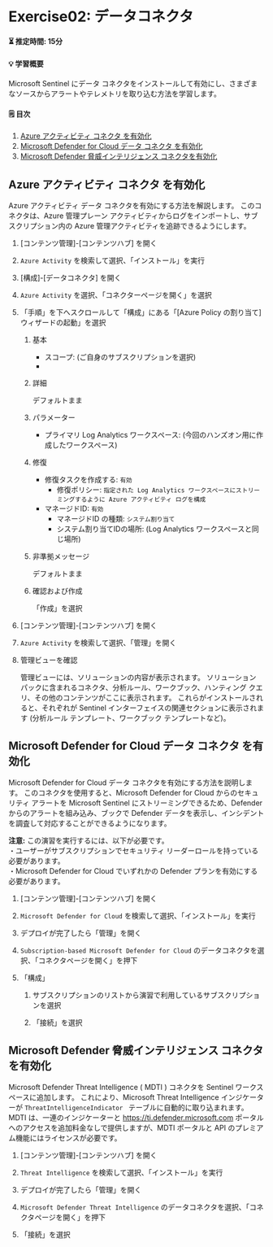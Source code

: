 # Exercise02: データコネクタ

#### ⏳ 推定時間: 15分

#### 💡 学習概要

Microsoft Sentinel にデータ コネクタをインストールして有効にし、さまざまなソースからアラートやテレメトリを取り込む方法を学習します。

#### 🗒️ 目次

1. [Azure アクティビティ コネクタ を有効化](#azure-アクティビティ-コネクタ-を有効化)
1. [Microsoft Defender for Cloud データ コネクタ を有効化](#microsoft-defender-for-cloud-データ-コネクタ-を有効化)
1. [Microsoft Defender 脅威インテリジェンス コネクタを有効化](#microsoft-defender-脅威インテリジェンス-コネクタを有効化)

## Azure アクティビティ コネクタ を有効化

Azure アクティビティ データ コネクタを有効にする方法を解説します。
このコネクタは、Azure 管理プレーン アクティビティからログをインポートし、サブスクリプション内の Azure 管理アクティビティを追跡できるようにします。

1. [コンテンツ管理]-[コンテンツハブ] を開く

1. `Azure Activity` を検索して選択、「インストール」を実行

1. [構成]-[データコネクタ] を開く

1. `Azure Activity` を選択、「コネクターページを開く」を選択

1. 「手順」を下へスクロールして「構成」にある「[Azure Policy の割り当て]ウィザードの起動」を選択

    1. 基本

        - スコープ: (ご自身のサブスクリプションを選択)
        - 

    1. 詳細

        デフォルトまま

    1. パラメーター

        - プライマリ Log Analytics ワークスペース: (今回のハンズオン用に作成したワークスペース)

    1. 修復

        - 修復タスクを作成する: `有効`
            - 修復ポリシー: `指定された Log Analytics ワークスペースにストリーミングするように Azure アクティビティ ログを構成`
        - マネージドID: `有効`
            - マネージドID の種類: `システム割り当て`
            - システム割り当てIDの場所: (Log Analytics ワークスペースと同じ場所)
    
    1. 非準拠メッセージ

        デフォルトまま

    1. 確認および作成

        「作成」を選択

1. [コンテンツ管理]-[コンテンツハブ] を開く

1. `Azure Activity` を検索して選択、「管理」を開く

1. 管理ビューを確認

    管理ビューには、ソリューションの内容が表示されます。
    ソリューション パックに含まれるコネクタ、分析ルール、ワークブック、ハンティング クエリ、その他のコンテンツがここに表示されます。
    これらがインストールされると、それぞれが Sentinel インターフェイスの関連セクションに表示されます (分析ルール テンプレート、ワークブック テンプレートなど)。


## Microsoft Defender for Cloud データ コネクタ を有効化

Microsoft Defender for Cloud データ コネクタを有効にする方法を説明します。
このコネクタを使用すると、Microsoft Defender for Cloud からのセキュリティ アラートを Microsoft Sentinel にストリーミングできるため、Defender からのアラートを組み込み、ブックで Defender データを表示し、インシデントを調査して対応することができるようになります。

**注意:** この演習を実行するには、以下が必要です。<br />
・ユーザーがサブスクリプションでセキュリティ リーダーロールを持っている必要があります。<br />
・Microsoft Defender for Cloud でいずれかの Defender プランを有効にする必要があります。


1. [コンテンツ管理]-[コンテンツハブ] を開く

1. `Microsoft Defender for Cloud` を検索して選択、「インストール」を実行

1. デプロイが完了したら「管理」を開く

1. `Subscription-based Microsoft Defender for Cloud` のデータコネクタを選択、「コネクタページを開く」を押下

1. 「構成」

    1. サブスクリプションのリストから演習で利用しているサブスクリプションを選択

    1. 「接続」を選択


## Microsoft Defender 脅威インテリジェンス コネクタを有効化

Microsoft Defender Threat Intelligence ( MDTI ) コネクタを Sentinel ワークスペースに追加します。
これにより、Microsoft Threat Intelligence インジケーターが `ThreatIntelligenceIndicator ` テーブルに自動的に取り込まれます。
MDTI は、一連のインジケーターと https://ti.defender.microsoft.com ポータルへのアクセスを追加料金なしで提供しますが、MDTI ポータルと API のプレミアム機能にはライセンスが必要です。

1. [コンテンツ管理]-[コンテンツハブ] を開く

1. `Threat Intelligence` を検索して選択、「インストール」を実行

1. デプロイが完了したら「管理」を開く

1. `Microsoft Defender Threat Intelligence` のデータコネクタを選択、「コネクタページを開く」を押下

1. 「接続」を選択


